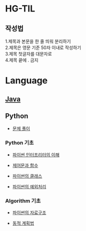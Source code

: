 # HG-TIL

## 작성법

1.제목과 본문을 한 줄 띄워 분리하기   
2.제목은 영문 기준 50자 이내로 작성하기    
3.제목 첫글자를 대문자로   
4.제목 끝에 . 금지   



# Language

## [Java](https://github.com/JangHyoGwang/TIL/blob/main/Java/Java.md)

      

## Python

- [문제 풀이](https://github.com/JangHyoGwang/TIL/blob/main/Python/%EB%AC%B8%EC%A0%9C%ED%92%80%EC%9D%B4.md)

### Python 기초
 
- [파이썬 인터프리터의 이해](https://github.com/JangHyoGwang/TIL/blob/main/Python/%ED%8C%8C%EC%9D%B4%EC%8D%AC%20%EC%9D%B8%ED%84%B0%ED%94%84%EB%A6%AC%ED%84%B0.ipynb)   

- [제어문과 함수](https://github.com/JangHyoGwang/TIL/blob/main/%EC%A0%9C%EC%96%B4%EB%AC%B8%EA%B3%BC%20%ED%95%A8%EC%88%98.ipynb)    

- [파이썬의 클래스](https://github.com/JangHyoGwang/TIL/blob/main/%ED%8C%8C%EC%9D%B4%EC%8D%AC%EC%9D%98%20%ED%81%B4%EB%9E%98%EC%8A%A4.ipynb)   

- [파이썬의 예외처리](https://github.com/JangHyoGwang/TIL/blob/main/%ED%8C%8C%EC%9D%B4%EC%8D%AC%EC%9D%98%20%EC%98%88%EC%99%B8%EC%B2%98%EB%A6%AC.ipynb)  

### Algorithm 기초

- [파이썬의 자료구조](https://github.com/JangHyoGwang/TIL/blob/main/Python/%ED%8C%8C%EC%9D%B4%EC%8D%AC%EC%9D%98%20%EC%9E%90%EB%A3%8C%EA%B5%AC%EC%A1%B0.ipynb)   

- [동적 계획법](https://github.com/JangHyoGwang/TIL/blob/main/Python/%EB%8F%99%EC%A0%81%EA%B3%84%ED%9A%8D%EB%B2%95%20(1).ipynb)

